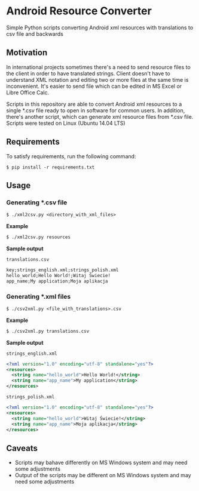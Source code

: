 # Android Resource Converter
Simple Python scripts converting Android xml resources with translations to csv file and backwards

Motivation
----------
In international projects sometimes there's a need to send resource files to the client in order to have translated strings. Client doesn't have to understand XML notation and editing two or more files at the same time is inconvenient. It's easier to send file which can be edited in MS Excel or Libre Office Calc.

Scripts in this repository are able to convert Android xml resources to a single *.csv file ready to open in software for common users. In addition, there's another script, which can generate xml resource files from *.csv file. Scripts were tested on Linux (Ubuntu 14.04 LTS)

Requirements
------------

To satisfy requirements, run the following command:

`$ pip install -r requirements.txt`

Usage
-----

### Generating *.csv file

```txt
$ ./xml2csv.py <directory_with_xml_files>
```
**Example**
```txt
$ ./xml2csv.py resources
```

**Sample output**

`translations.csv`

```txt
key;strings_english.xml;strings_polish.xml
hello_world;Hello World!;Witaj Świecie!
app_name;My application;Moja aplikacja
```

### Generating *.xml files

```txt
$ ./csv2xml.py <file_with_translations>.csv
```
**Example**
```txt
$ ./csv2xml.py translations.csv
```

**Sample output**

`strings_english.xml`

```xml
<?xml version="1.0" encoding="utf-8" standalone="yes"?>
<resources>
  <string name="hello_world">Hello World!</string>
  <string name="app_name">My application</string>
</resources>
```

`strings_polish.xml`

```xml
<?xml version="1.0" encoding="utf-8" standalone="yes"?>
<resources>
  <string name="hello_world">Witaj Świecie!</string>
  <string name="app_name">Moja aplikacja</string>
</resources>
```

Caveats
-------

- Scripts may bahave differently on MS Windows system and may need some adjustments
- Output of the scripts may be different on MS Windows system and may need some adjustments

